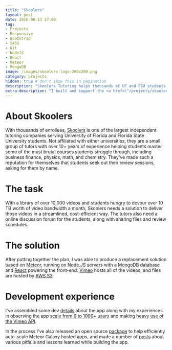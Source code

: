 ```yaml
---
title: "Skoolers"
layout: post
date: 2016-06-13 17:00
tag:
- Projects
- Responsive
- Bootstrap
- SASS
- Git
- NodeJS
- React
- Meteor
- MongoDB
image: /images/skoolers-logo-200x200.png
category: projects
hidden: true # don't show this in pagination
description: "Skoolers Tutoring helps thousands of UF and FSU students dominate their courses with focused online video reviews, study materials, and practice questions."
extra-description: "I built and support the <a href=\"/projects/skoolers\">Skoolers</a> online platform."
---
```

# About Skoolers

With thousands of enrollees, [Skoolers](https://www.skoolerstutoring.com) is one of the largest independent tutoring companies serving University of Florida and Florida State University students. Not affiliated with either universities, they are a small group of tutors with over 10+ years of experience helping students master some of the must brutal courses students struggle through, including business finance, physics, math, and chemistry. They've made such a reputation for themselves that students seek out their review sessions, asking for them by name.

# The task

With a library of over 10,000 videos and students hungry to devour over 10 TB worth of video bandwidth a month, Skoolers needs a solution to deliver those videos in a streamlined, cost-efficient way. The tutors also need a online discussion forum for the students, along with sharing files and review schedules.

# The solution

After putting together the plan, I was able to produce a replacement solution based on [Meteor](https://www.meteor.com/), running on [Node.JS](https://nodejs.org/en/) servers with a [MongoDB](https://www.mongodb.com/) database and [React](https://facebook.github.io/react/) powering the front-end. [Vimeo](https://vimeo.com/) hosts all of the videos, and files are hosted by [AWS S3](https://aws.amazon.com/s3/).

# Development experience

I've assembled some dev [details](/blog/skoolers-app-details) about the app along with my experiences in observing the app [scale from 0 to 1000+ users](/blog/scaling-with-meteor) and making [heavy use of the Vimeo API](/blog/writing-the-book-on-vimeo-api-rate-limiting).

In the process I've also released an open source [package](/blog/meteor-galaxy-autoscale) to help efficiently auto-scale Meteor Galaxy hosted apps, and made a number of [posts](/tags#skoolers) about various pitfalls and lessons learned while building the app.
